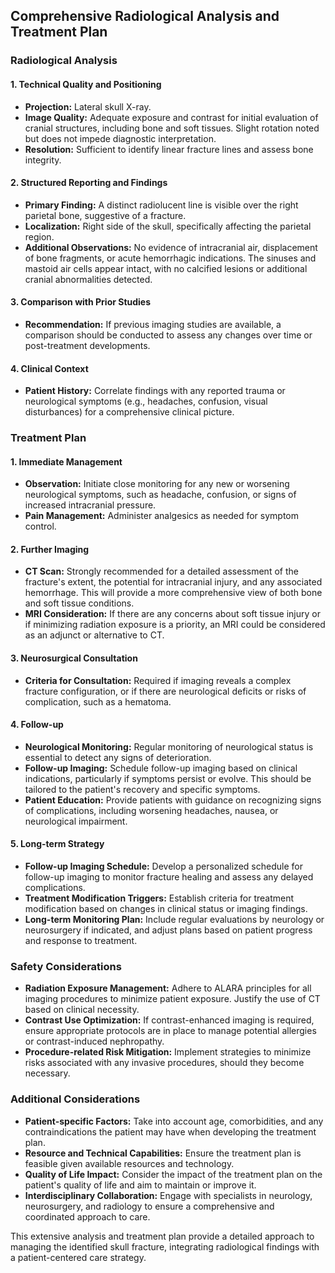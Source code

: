## Comprehensive Radiological Analysis and Treatment Plan

### Radiological Analysis

#### 1. Technical Quality and Positioning
- **Projection:** Lateral skull X-ray.
- **Image Quality:** Adequate exposure and contrast for initial evaluation of cranial structures, including bone and soft tissues. Slight rotation noted but does not impede diagnostic interpretation.
- **Resolution:** Sufficient to identify linear fracture lines and assess bone integrity.

#### 2. Structured Reporting and Findings
- **Primary Finding:** A distinct radiolucent line is visible over the right parietal bone, suggestive of a fracture.
- **Localization:** Right side of the skull, specifically affecting the parietal region.
- **Additional Observations:** No evidence of intracranial air, displacement of bone fragments, or acute hemorrhagic indications. The sinuses and mastoid air cells appear intact, with no calcified lesions or additional cranial abnormalities detected.

#### 3. Comparison with Prior Studies
- **Recommendation:** If previous imaging studies are available, a comparison should be conducted to assess any changes over time or post-treatment developments.
  
#### 4. Clinical Context
- **Patient History:** Correlate findings with any reported trauma or neurological symptoms (e.g., headaches, confusion, visual disturbances) for a comprehensive clinical picture.

### Treatment Plan

#### 1. Immediate Management
- **Observation:** Initiate close monitoring for any new or worsening neurological symptoms, such as headache, confusion, or signs of increased intracranial pressure.
- **Pain Management:** Administer analgesics as needed for symptom control.

#### 2. Further Imaging
- **CT Scan:** Strongly recommended for a detailed assessment of the fracture's extent, the potential for intracranial injury, and any associated hemorrhage. This will provide a more comprehensive view of both bone and soft tissue conditions.
- **MRI Consideration:** If there are any concerns about soft tissue injury or if minimizing radiation exposure is a priority, an MRI could be considered as an adjunct or alternative to CT.

#### 3. Neurosurgical Consultation
- **Criteria for Consultation:** Required if imaging reveals a complex fracture configuration, or if there are neurological deficits or risks of complication, such as a hematoma.

#### 4. Follow-up
- **Neurological Monitoring:** Regular monitoring of neurological status is essential to detect any signs of deterioration.
- **Follow-up Imaging:** Schedule follow-up imaging based on clinical indications, particularly if symptoms persist or evolve. This should be tailored to the patient's recovery and specific symptoms.
- **Patient Education:** Provide patients with guidance on recognizing signs of complications, including worsening headaches, nausea, or neurological impairment.

#### 5. Long-term Strategy
- **Follow-up Imaging Schedule:** Develop a personalized schedule for follow-up imaging to monitor fracture healing and assess any delayed complications.
- **Treatment Modification Triggers:** Establish criteria for treatment modification based on changes in clinical status or imaging findings.
- **Long-term Monitoring Plan:** Include regular evaluations by neurology or neurosurgery if indicated, and adjust plans based on patient progress and response to treatment.

### Safety Considerations
- **Radiation Exposure Management:** Adhere to ALARA principles for all imaging procedures to minimize patient exposure. Justify the use of CT based on clinical necessity.
- **Contrast Use Optimization:** If contrast-enhanced imaging is required, ensure appropriate protocols are in place to manage potential allergies or contrast-induced nephropathy.
- **Procedure-related Risk Mitigation:** Implement strategies to minimize risks associated with any invasive procedures, should they become necessary.

### Additional Considerations
- **Patient-specific Factors:** Take into account age, comorbidities, and any contraindications the patient may have when developing the treatment plan.
- **Resource and Technical Capabilities:** Ensure the treatment plan is feasible given available resources and technology.
- **Quality of Life Impact:** Consider the impact of the treatment plan on the patient's quality of life and aim to maintain or improve it.
- **Interdisciplinary Collaboration:** Engage with specialists in neurology, neurosurgery, and radiology to ensure a comprehensive and coordinated approach to care.

This extensive analysis and treatment plan provide a detailed approach to managing the identified skull fracture, integrating radiological findings with a patient-centered care strategy.